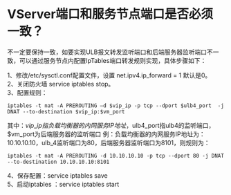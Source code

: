 


# VServer端口和服务节点端口是否必须一致？

不一定要保持一致，如要实现ULB报文转发监听端口和后端服务器监听端口不一致，可以通过服务节点内配置IpTables端口转发规则实现，具体步骤如下：

1、修改/etc/sysctl.conf配置文件，设置 net.ipv4.ip\_forward = 1 默认是0。  
2、关闭防火墙 service iptables stop。  
3、配置规则：

```
iptables -t nat -A PREROUTING –d $vip_ip -p tcp --dport $ulb4_port  -j DNAT --to-destination $vip_ip:$vm_port
```

其中：$vip\_ip指负载均衡器的内网服务IP地址，$ulb4\_port指ulb4的监听端口，$vm\_port为后端服务器的监听端口 例：负载均衡器的内网服务IP地址为：10.10.10.10，ulb\_4监听端口为80，后端服务器监听端口为8101，则规则为：

```
iptables -t nat -A PREROUTING -d 10.10.10.10 -p tcp --dport 80 -j DNAT --to-destination 10.10.10.10:8101
```

4、保存配置：service iptables save  
5、启动iptables ：service iptables start

